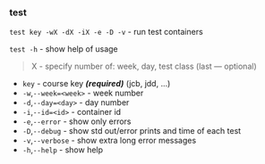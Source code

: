 ### test

`test key -wX -dX -iX -e -D -v` - run test containers

`test -h` - show help of usage

> X - specify number of: week, day, test class (last — optional)

* `key` - course key **_(required)_** (jcb, jdd, ...)
* `-w`,`--week=<week>` - week number
* `-d`,`--day=<day>` - day number
* `-i`,`--id=<id>` - container id
* `-e`,`--error` - show only errors
* `-D`,`--debug` - show std out/error prints and time of each test
* `-v`,`--verbose` - show extra long error messages
* `-h`,`--help` - show help